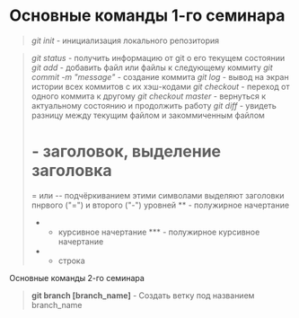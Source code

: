 # Основные команды 1-го семинара

> *git init* - инициализация локального репозитория

> *git status* - получить информацию от git о его текущем состоянии
> *git add* - добавить файл или файлы к следующему коммиту
> *git commit -m "message"* - создание коммита
> *git log* - вывод на экран истории всех коммитов с их хэш-кодами
> *git checkout* - переход от одного коммита к другому
> *git checkout master* - вернуться к актуальному состоянию и продолжить работу
> *git diff* - увидеть разницу между текущим файлом и закоммиченным файлом
> # - заголовок, выделение заголовка
> = или -- подчёркиванием этими символами выделяют заголовки пнрвого ("=") и второго ("-") уровней
> ** - полужирное начертание
> * - курсивное начертание
> *** - полужирное курсивное начертание
> * - строка

Основные команды 2-го семинара

> **git branch [branch_name]** - Создать ветку под названием branch_name